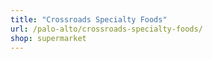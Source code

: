 ```yaml
---
title: "Crossroads Specialty Foods"
url: /palo-alto/crossroads-specialty-foods/
shop: supermarket
---
```


